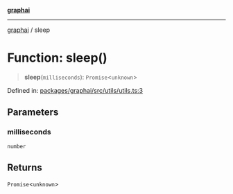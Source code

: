[**graphai**](../README.md)

***

[graphai](../globals.md) / sleep

# Function: sleep()

> **sleep**(`milliseconds`): `Promise`\<`unknown`\>

Defined in: [packages/graphai/src/utils/utils.ts:3](https://github.com/kawamataryo/graphai/blob/d1a2c5ee2f62deae7af78fb66f65face3cfa29fb/packages/graphai/src/utils/utils.ts#L3)

## Parameters

### milliseconds

`number`

## Returns

`Promise`\<`unknown`\>
